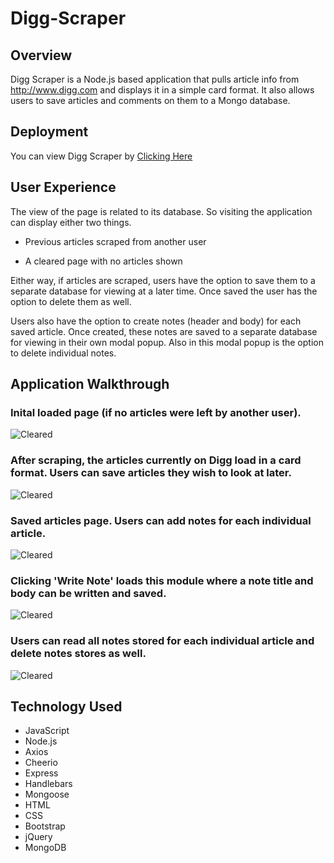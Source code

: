 # Digg-Scraper

## Overview
Digg Scraper is a Node.js based application that pulls article info from http://www.digg.com and displays it in a simple card format. It also allows users to save articles and comments on them to a Mongo database.

## Deployment
You can view Digg Scraper by [Clicking Here](https://digg-scraper.herokuapp.com/)

## User Experience

The view of the page is related to its database. So visiting the application can display either two things.

- Previous articles scraped from another user

- A cleared page with no articles shown

Either way, if articles are scraped, users have the option to save them to a separate database for viewing at a later time. Once saved the user has the option to delete them as well.

Users also have the option to create notes (header and body) for each saved article. Once created, these notes are saved to a separate database for viewing in their own modal popup. Also in this modal popup is the option to delete individual notes.

## Application Walkthrough
### Inital loaded page (if no articles were left by another user).
![Cleared](./public/img/walk.PNG)
### After scraping, the articles currently on Digg load in a card format. Users can save articles they wish to look at later.
![Cleared](./public/img/walk1.PNG)
### Saved articles page. Users can add notes for each individual article.
![Cleared](./public/img/walk2.PNG)
### Clicking 'Write Note' loads this module where a note title and body can be written and saved.
![Cleared](./public/img/walk3.PNG)
### Users can read all notes stored for each individual article and delete notes stores as well.
![Cleared](./public/img/walk4.PNG)


## Technology Used
- JavaScript
- Node.js
- Axios
- Cheerio
- Express
- Handlebars
- Mongoose
- HTML
- CSS
- Bootstrap
- jQuery
- MongoDB

